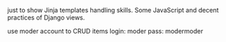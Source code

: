 just to show Jinja templates handling skills. Some JavaScript and decent practices of Django views.

  use moder account to CRUD items
  login: moder
  pass: modermoder
